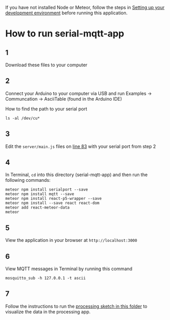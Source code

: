 If you have not installed Node or Meteor, follow the steps in [Setting up your development environment](https://github.com/areaofeffect/hello-world/blob/main/week8/README.md#setting-up-your-development-environment) before running this application.

# How to run serial-mqtt-app

## 1

Download these files to your computer

## 2

Connect your Arduino to your computer via USB and run Examples -> Communcation -> AsciiTable (found in the Arduino IDE)

How to find the path to your serial port

    ls -al /dev/cu*

## 3

Edit the `server/main.js` files on [line 83](https://github.com/areaofeffect/hello-world/blob/main/week9/in-class-apps/meteor/serial-mqtt-app/server/main.js#L83) with your serial port from step 2

## 4

In Terminal, `cd` into this directory (serial-mqtt-app) and then run the following commands:

    meteor npm install serialport --save
    meteor npm install mqtt --save
    meteor npm install react-p5-wrapper --save
    meteor npm install --save react react-dom
    meteor add react-meteor-data
    meteor

## 5

View the application in your browser at `http://localhost:3000`

## 6

View MQTT messages in Terminal by running this command

    mosquitto_sub -h 127.0.0.1 -t ascii

## 7

Follow the instructions to run the [processing sketch in this folder](https://github.com/areaofeffect/hello-world/tree/main/week9/in-class-apps/processing) to visualize the data in the processing app.
